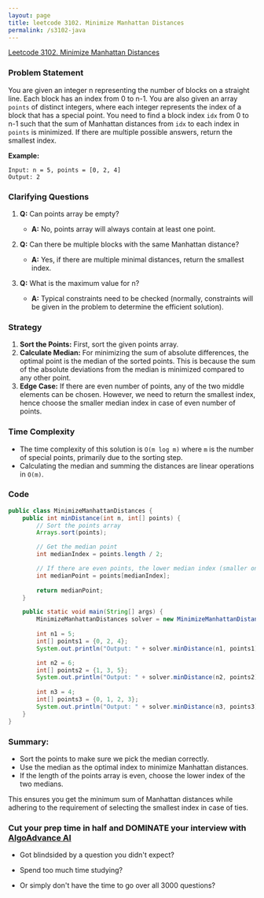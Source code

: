 ```yaml
---
layout: page
title: leetcode 3102. Minimize Manhattan Distances
permalink: /s3102-java
---
```

[Leetcode 3102. Minimize Manhattan Distances](https://algoadvance.github.io/algoadvance/l3102)
### Problem Statement

You are given an integer n representing the number of blocks on a straight line. Each block has an index from 0 to n-1. You are also given an array `points` of distinct integers, where each integer represents the index of a block that has a special point. You need to find a block index `idx` from 0 to n-1 such that the sum of Manhattan distances from `idx` to each index in `points` is minimized. If there are multiple possible answers, return the smallest index.

**Example:**
```plaintext
Input: n = 5, points = [0, 2, 4]
Output: 2
```

### Clarifying Questions

1. **Q:** Can points array be empty?
   - **A:** No, points array will always contain at least one point.
   
2. **Q:** Can there be multiple blocks with the same Manhattan distance?
   - **A:** Yes, if there are multiple minimal distances, return the smallest index.

3. **Q:** What is the maximum value for n?
   - **A:** Typical constraints need to be checked (normally, constraints will be given in the problem to determine the efficient solution).

### Strategy

1. **Sort the Points:** First, sort the given points array.
2. **Calculate Median:** For minimizing the sum of absolute differences, the optimal point is the median of the sorted points. This is because the sum of the absolute deviations from the median is minimized compared to any other point.
3. **Edge Case:** If there are even number of points, any of the two middle elements can be chosen. However, we need to return the smallest index, hence choose the smaller median index in case of even number of points.

### Time Complexity

- The time complexity of this solution is `O(m log m)` where `m` is the number of special points, primarily due to the sorting step.
- Calculating the median and summing the distances are linear operations in `O(m)`.

### Code

```java
public class MinimizeManhattanDistances {
    public int minDistance(int n, int[] points) {
        // Sort the points array
        Arrays.sort(points);

        // Get the median point
        int medianIndex = points.length / 2;

        // If there are even points, the lower median index (smaller one) should be chosen
        int medianPoint = points[medianIndex];
        
        return medianPoint;
    }

    public static void main(String[] args) {
        MinimizeManhattanDistances solver = new MinimizeManhattanDistances();
        
        int n1 = 5;
        int[] points1 = {0, 2, 4};
        System.out.println("Output: " + solver.minDistance(n1, points1)); // Output: 2

        int n2 = 6;
        int[] points2 = {1, 3, 5};
        System.out.println("Output: " + solver.minDistance(n2, points2)); // Output: 3
        
        int n3 = 4;
        int[] points3 = {0, 1, 2, 3};
        System.out.println("Output: " + solver.minDistance(n3, points3)); // Output: 1
    }
}
```

### Summary:

- Sort the points to make sure we pick the median correctly.
- Use the median as the optimal index to minimize Manhattan distances.
- If the length of the points array is even, choose the lower index of the two medians.

This ensures you get the minimum sum of Manhattan distances while adhering to the requirement of selecting the smallest index in case of ties.


### Cut your prep time in half and DOMINATE your interview with [AlgoAdvance AI](https://algoAdvance.com)

- Got blindsided by a question you didn't expect?

- Spend too much time studying?

- Or simply don't have the time to go over all 3000 questions?

